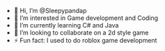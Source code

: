 - 👋 Hi, I’m @Sleepypandap
- 👀 I’m interested in Game development and Coding
- 🌱 I’m currently learning C# and Java
- 💞️ I’m looking to collaborate on a 2d style game
- ⚡ Fun fact: I used to do roblox game development

<!---
Sleepypandap/Sleepypandap is a ✨ special ✨ repository because its `README.md` (this file) appears on your GitHub profile.
You can click the Preview link to take a look at your changes.
--->
